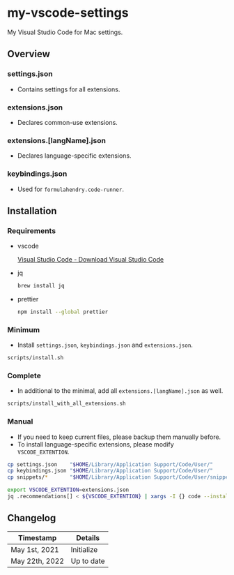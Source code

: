 # my-vscode-settings

My Visual Studio Code for Mac settings.

## Overview

### settings.json

- Contains settings for all extensions.

### extensions.json

- Declares common-use extensions.

### extensions.[langName].json

- Declares language-specific extensions.

### keybindings.json

- Used for `formulahendry.code-runner`.

## Installation

### Requirements

- vscode

  [Visual Studio Code - Download Visual Studio Code](https://code.visualstudio.com/download)

- jq

  ```bash
  brew install jq
  ```

- prettier

  ```bash
  npm install --global prettier
  ```

### Minimum

- Install `settings.json`, `keybindings.json` and `extensions.json`.

```bash
scripts/install.sh
```

### Complete

- In additional to the minimal, add all `extensions.[langName].json` as well.

```bash
scripts/install_with_all_extensions.sh
```

### Manual

- If you need to keep current files, please backup them manually before.
- To install language-specific extensions, please modify `VSCODE_EXTENTION`.

```bash
cp settings.json    "$HOME/Library/Application Support/Code/User/"
cp keybindings.json "$HOME/Library/Application Support/Code/User/"
cp snippets/*       "$HOME/Library/Application Support/Code/User/snippets/"

export VSCODE_EXTENTION=extensions.json
jq .recommendations[] < ${VSCODE_EXTENTION} | xargs -I {} code --install-extension {}
```

## Changelog

| Timestamp      | Details    |
| -------------- | ---------- |
| May 1st, 2021  | Initialize |
| May 22th, 2022 | Up to date |
